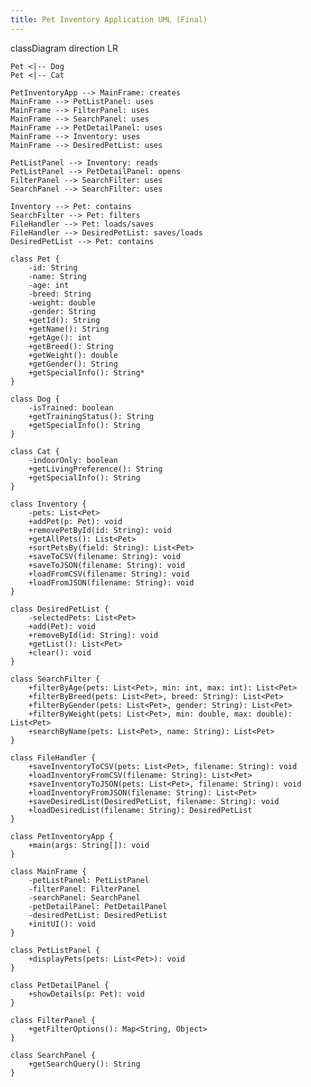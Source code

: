 ```yaml
---
title: Pet Inventory Application UML (Final)
---
```


classDiagram
    direction LR

    Pet <|-- Dog
    Pet <|-- Cat

    PetInventoryApp --> MainFrame: creates
    MainFrame --> PetListPanel: uses
    MainFrame --> FilterPanel: uses
    MainFrame --> SearchPanel: uses
    MainFrame --> PetDetailPanel: uses
    MainFrame --> Inventory: uses
    MainFrame --> DesiredPetList: uses

    PetListPanel --> Inventory: reads
    PetListPanel --> PetDetailPanel: opens
    FilterPanel --> SearchFilter: uses
    SearchPanel --> SearchFilter: uses

    Inventory --> Pet: contains
    SearchFilter --> Pet: filters
    FileHandler --> Pet: loads/saves
    FileHandler --> DesiredPetList: saves/loads
    DesiredPetList --> Pet: contains

    class Pet {
        -id: String
        -name: String
        -age: int
        -breed: String
        -weight: double
        -gender: String
        +getId(): String
        +getName(): String
        +getAge(): int
        +getBreed(): String
        +getWeight(): double
        +getGender(): String
        +getSpecialInfo(): String*
    }

    class Dog {
        -isTrained: boolean
        +getTrainingStatus(): String
        +getSpecialInfo(): String
    }

    class Cat {
        -indoorOnly: boolean
        +getLivingPreference(): String
        +getSpecialInfo(): String
    }

    class Inventory {
        -pets: List<Pet>
        +addPet(p: Pet): void
        +removePetById(id: String): void
        +getAllPets(): List<Pet>
        +sortPetsBy(field: String): List<Pet>
        +saveToCSV(filename: String): void
        +saveToJSON(filename: String): void
        +loadFromCSV(filename: String): void
        +loadFromJSON(filename: String): void
    }

    class DesiredPetList {
        -selectedPets: List<Pet>
        +add(Pet): void
        +removeById(id: String): void
        +getList(): List<Pet>
        +clear(): void
    }

    class SearchFilter {
        +filterByAge(pets: List<Pet>, min: int, max: int): List<Pet>
        +filterByBreed(pets: List<Pet>, breed: String): List<Pet>
        +filterByGender(pets: List<Pet>, gender: String): List<Pet>
        +filterByWeight(pets: List<Pet>, min: double, max: double): List<Pet>
        +searchByName(pets: List<Pet>, name: String): List<Pet>
    }

    class FileHandler {
        +saveInventoryToCSV(pets: List<Pet>, filename: String): void
        +loadInventoryFromCSV(filename: String): List<Pet>
        +saveInventoryToJSON(pets: List<Pet>, filename: String): void
        +loadInventoryFromJSON(filename: String): List<Pet>
        +saveDesiredList(DesiredPetList, filename: String): void
        +loadDesiredList(filename: String): DesiredPetList
    }

    class PetInventoryApp {
        +main(args: String[]): void
    }

    class MainFrame {
        -petListPanel: PetListPanel
        -filterPanel: FilterPanel
        -searchPanel: SearchPanel
        -petDetailPanel: PetDetailPanel
        -desiredPetList: DesiredPetList
        +initUI(): void
    }

    class PetListPanel {
        +displayPets(pets: List<Pet>): void
    }

    class PetDetailPanel {
        +showDetails(p: Pet): void
    }

    class FilterPanel {
        +getFilterOptions(): Map<String, Object>
    }

    class SearchPanel {
        +getSearchQuery(): String
    }
